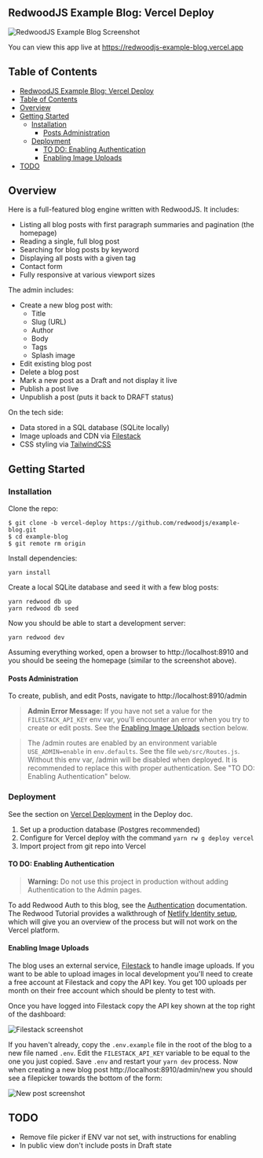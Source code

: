 ## RedwoodJS Example Blog: Vercel Deploy

![RedwoodJS Example Blog Screenshot](https://user-images.githubusercontent.com/300/67903394-aced3080-fb28-11e9-85bb-b5fdbb4b6c34.png)

You can view this app live at https://redwoodjs-example-blog.vercel.app

## Table of Contents  
- [RedwoodJS Example Blog: Vercel Deploy](#redwoodjs-example-blog-vercel-deploy)
- [Table of Contents](#table-of-contents)
- [Overview](#overview)
- [Getting Started](#getting-started)
  - [Installation](#installation)
    - [Posts Administration](#posts-administration)
  - [Deployment](#deployment)
    - [TO DO: Enabling Authentication](#to-do-enabling-authentication)
    - [Enabling Image Uploads](#enabling-image-uploads)
- [TODO](#todo)

## Overview

Here is a full-featured blog engine written with RedwoodJS. It includes:

* Listing all blog posts with first paragraph summaries and pagination (the homepage)
* Reading a single, full blog post
* Searching for blog posts by keyword
* Displaying all posts with a given tag
* Contact form
* Fully responsive at various viewport sizes

The admin includes:  

* Create a new blog post with:
    * Title
    * Slug (URL)
    * Author
    * Body
    * Tags
    * Splash image
* Edit existing blog post
* Delete a blog post
* Mark a new post as a Draft and not display it live
* Publish a post live
* Unpublish a post (puts it back to DRAFT status)

On the tech side:

* Data stored in a SQL database (SQLite locally)
* Image uploads and CDN via [Filestack](https://filestack.com)
* CSS styling via [TailwindCSS](https://tailwindcss.com)

## Getting Started

### Installation

Clone the repo:

    $ git clone -b vercel-deploy https://github.com/redwoodjs/example-blog.git
    $ cd example-blog
    $ git remote rm origin

Install dependencies:

    yarn install

Create a local SQLite database and seed it with a few blog posts:

    yarn redwood db up
    yarn redwood db seed

Now you should be able to start a development server:

    yarn redwood dev

Assuming everything worked, open a browser to http://localhost:8910 and you should be seeing the homepage (similar to the screenshot above).

#### Posts Administration
To create, publish, and edit Posts, navigate to http://localhost:8910/admin

> **Admin Error Message:** If you have not set a value for the `FILESTACK_API_KEY` env var, you'll encounter an error when you try to create or edit posts. See the [Enabling Image Uploads](#enabling-image-uploads) section below.

> The /admin routes are enabled by an environment variable `USE_ADMIN=enable` in `env.defaults`. See the file `web/src/Routes.js`. Without this env var, /admin will be disabled when deployed. It is recommended to replace this with proper authentication. See "TO DO: Enabling Authentication" below.

### Deployment

See the section on [Vercel Deployment](https://redwoodjs.com/docs/deploy#vercel-deploy) in the Deploy doc.
1. Set up a production database (Postgres recommended)
2. Configure for Vercel deploy with the command `yarn rw g deploy vercel`
3. Import project from git repo into Vercel

#### TO DO: Enabling Authentication

> **Warning:** Do not use this project in production without adding Authentication to the Admin pages.

To add Redwood Auth to this blog, see the [Authentication](https://redwoodjs.com/docs/authentication) documentation. The Redwood Tutorial provides a walkthrough of [Netlify Identity setup](https://redwoodjs.com/tutorial/authentication), which will give you an overview of the process but will not work on the Vercel platform.

#### Enabling Image Uploads

The blog uses an external service, [Filestack](https://filestack.com) to handle image uploads. If you want to be able to upload images in local development you'll need to create a free account at Filestack and copy the API key. You get 100 uploads per month on their free account which should be plenty to test with.

Once you have logged into Filestack copy the API key shown at the top right of the dashboard:

![Filestack screenshot](https://user-images.githubusercontent.com/300/67905641-40296480-fb2f-11e9-8f86-94fd6ddbb12d.png)

If you haven't already, copy the `.env.example` file in the root of the blog to a new file named `.env`. Edit the `FILESTACK_API_KEY` variable to be equal to the one you just copied. Save `.env` and restart your `yarn dev` process. Now when creating a new blog post http://localhost:8910/admin/new you should see a filepicker towards the bottom of the form:

![New post screenshot](https://user-images.githubusercontent.com/300/67907861-9f3ea780-fb36-11e9-8bca-4e71c38d47e3.png)

## TODO

* Remove file picker if ENV var not set, with instructions for enabling
* In public view don't include posts in Draft state
